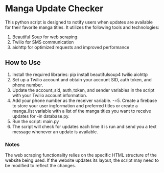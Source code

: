 # Manga Update Checker
This python script is designed to notify users when updates are available for their favorite manga titles. It utilizes the following tools and technologies:

1. Beautiful Soup for web scraping
2. Twilio for SMS communication
3. aiohttp for optimized requests and improved performance

## How to Use
1. Install the required libraries: pip install beautifulsoup4 twilio aiohttp
2. Set up a Twilio account and obtain your account SID, auth token, and phone number.
3. Update the account_sid, auth_token, and sender variables in the script with your Twilio account information.
4. Add your phone number as the receiver variable.
-=5. Create a firebase to store your user ingformation and preferred titles or create a manga_list variable with a list of the manga titles you want to receive updates for -in database.py.
6. Run the script: main.py
7. The script will check for updates each time it is run and send you a text message whenever an update is available.

### Notes
The web scraping functionality relies on the specific HTML structure of the website being used. If the website updates its layout, the script may need to be modified to reflect the changes.
